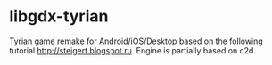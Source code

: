 libgdx-tyrian
=============

Tyrian game remake for Android/iOS/Desktop based on the following tutorial http://steigert.blogspot.ru. 
Engine is partially based on c2d. 
